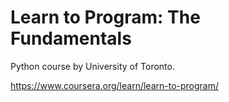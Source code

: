 # Learn to Program: The Fundamentals
Python course by University of Toronto.

https://www.coursera.org/learn/learn-to-program/
